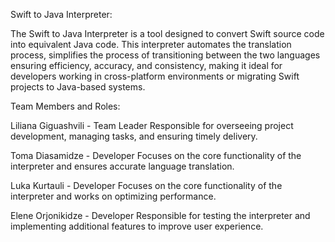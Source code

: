 Swift to Java Interpreter:

The Swift to Java Interpreter is a tool designed to convert Swift source code into equivalent Java code. This interpreter automates the translation process, simplifies the process of transitioning between the two languages ensuring efficiency, accuracy, and consistency, making it ideal for developers working in cross-platform environments or migrating Swift projects to Java-based systems. 

Team Members and Roles:

Liliana Giguashvili - Team Leader
Responsible for overseeing project development, managing tasks, and ensuring timely delivery.

Toma Diasamidze - Developer
Focuses on the core functionality of the interpreter and ensures accurate language translation.

Luka Kurtauli - Developer
Focuses on the core functionality of the interpreter and works on optimizing performance.

Elene Orjonikidze - Developer
Responsible for testing the interpreter and implementing additional features to improve user experience.

